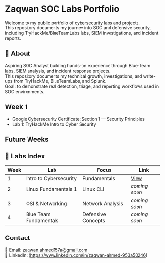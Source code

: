 # Zaqwan SOC Labs Portfolio

Welcome to my public portfolio of cybersecurity labs and projects.  
This repository documents my journey into SOC and defensive security,  
including TryHackMe/BlueTeamLabs labs, SIEM investigations, and incident reports.

## 🧠 About
Aspiring SOC Analyst building hands-on experience through Blue-Team labs, SIEM analysis, and incident response projects.  
This repository documents my technical growth, investigations, and write-ups from TryHackMe, BlueTeamLabs, and Splunk.  
Goal: to demonstrate real detection, triage, and reporting workflows used in SOC environments.

## Week 1
- Google Cybersecurity Certificate: Section 1 — Security Principles
- Lab 1: TryHackMe Intro to Cyber Security

## Future Weeks
## 📂 Labs Index
| Week | Lab | Focus | Link |
|------|-----|--------|------|
| 1 | Intro to Cybersecurity | Fundamentals | [View](labs/week1/lab1-intro-cybersecurity.md) |
| 2 | Linux Fundamentals 1 | Linux CLI | *coming soon* |
| 3 | OSI & Networking | Network Analysis | *coming soon* |
| 4 | Blue Team Fundamentals | Defensive Concepts | *coming soon* |

## Contact
📧 Email: zaqwan.ahmed157a@gmail.com  
🔗 LinkedIn: (https://www.linkedin.com/in/zaqwan-ahmed-953a50246)
